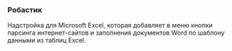 ### Робастик

Надстройка для Microsoft Excel, которая добавляет в меню кнопки парсинга интернет-сайтов и заполнения документов Word по шаблону данными из таблиц Excel.
